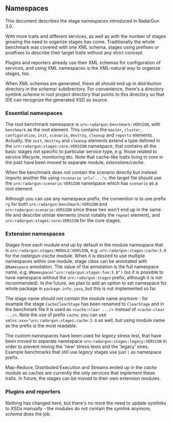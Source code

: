 ---
---

Namespaces
----------

This document describes the stage namespaces introduced in RadarGun 3.0.

With more traits and different services, as well as with the number of stages growing the need to organize stages has come. Traditionally the whole benchmark was covered with one XML schema, stages using prefixes or postfixes to describe their target traits without any strict concept.

Plugins and reporters already use their XML schemas for configuration of services, and using XML namespaces is the XML-natural way to organize stages, too.

When XML schemas are generated, these all should end up in distribution directory in the *schema/* subdirectory. For convenience, there's a directory symlink *schema* in root project directory that points to this directory so that IDE can recognize the generated XSD as source.

### Essential namespaces

The root benchmark namespace is `urn:radargun:benchmark:VERSION`, with `benchmark` as the root element. This contains the `master`, `cluster`, `configuration`, `init`, `scenario`, `destroy`, `cleanup` and `reports` elements. Actually, the `init`, `destroy` and `cleanup` elements extend a type defined in the `urn:radargun:stages:core:VERSION` namespace, that contains all the basic stages not specific to particular service type, e.g. those related to service lifecycle, monitoring etc. Note that cache-like traits living in core in the past have been moved to separate module, *extensions/cache*.

When the benchmark does not contain the scenario directly but instead imports another file using `<scenario url="..."<`, the target file should use the `urn:radargun:scenario:VERSION` namespace which has `scenario` as a root element.

Although you can use any namespace prefix, the convention is to use prefix `rg` for both `urn:radargun:benchmark:VERSION` and `urn:radargun:scenario:VERSION` since these two won't end up in the same file and describe similar elements (most notably the `repeat` element), and `urn:radargun:stages:core:VERSION` for the core stages.

### Extension namespaces

Stages from each module end up by default in the module namespace that is `urn:radargun:stages:MODULE:VERSION`, e.g. `urn:radargun:stages:cache:3.0` for the *radargun-cache* module. When it is desired to use multiple namespaces within one module, stage class can be annotated with `@Namespace` annotation. The value of the annotation is the full namespace name, e.g. `@Namespace("urn:radargun:stages:foo:3.0")` (so it is possible to have namespace without the `urn:radargun:stages` prefix, although it is not recommended). In the future, we plan to add an option to set namespace for whole package in `package-info.java`, but this is not implemented so far.

The stage name should *not* contain the module name anymore - for example the stage `CacheClearStage` has been renamed to `ClearStage` and in the benchmark file it is used as `<cache:clear .../<` instead of `<cache-clear .../<`. Note the use of prefix `cache`; you can use `xmlns:xxx="urn:radargun:stages:cache:3.0` as well, but using module name as the prefix is the most readable.

The custom namespaces have been used for *legacy* stress test, that have been moved to separate namespace `urn:radargun:stages:legacy:VERSION` in order to prevent mixing the 'new' stress tests and the 'legacy' ones. Example benchmarks that still use *legacy* stages use just `l` as namespace prefix.

Map-Reduce, Distributed Execution and Streams ended up in the *cache* module as caches are currently the only services that implement these traits. In future, the stages can be moved to their own extension modules.

### Plugins and reporters

Nothing has changed here, but there's no more the need to update symlinks to XSDs manually - the modules do not contain the symlink anymore, *schema* does the job.


